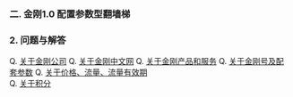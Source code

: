 ### 二. 金刚1.0 配置参数型翻墙梯
### 2. 问题与解答

Q. [关于金刚公司]()
Q. [关于金刚中文网]()
Q. [关于金刚产品和服务]()
Q. [关于金刚号及配套参数]()
Q. [关于价格、流量、流量有效期](https://a2zitpro.github.io/web/price_of_L2TP)<br>
Q. [关于积分](https://a2zitpro.github.io/web/积分)
